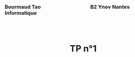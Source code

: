 ### Bourmaud Tao &nbsp; &nbsp; &nbsp; &nbsp; &nbsp; &nbsp; &nbsp; &nbsp; &nbsp; &nbsp; &nbsp; &nbsp; &nbsp; &nbsp; &nbsp; &nbsp; &nbsp; &nbsp; &nbsp; &nbsp; B2 Ynov Nantes Informatique

<br>
<br>

# <center>TP n°1</center>